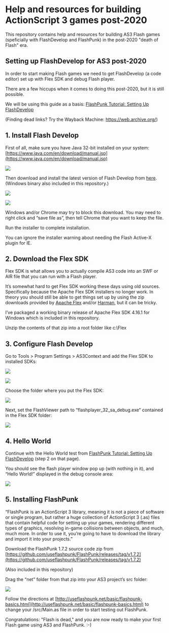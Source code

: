 # Help and resources for building ActionScript 3 games post-2020

This repository contains help and resources for building AS3 Flash games (speficially with FlashDevelop and FlashPunk) in the post-2020 "death of Flash" era.

## Setting up FlashDevelop for AS3 post-2020

In order to start making Flash games we need to get FlashDevelop (a code editor) set up with Flex SDK and debug Flash player. 

There are a few hiccups when it comes to doing this post-2020, but it is still possible.

We will be using this guide as a basis: [FlashPunk Tutorial: Setting Up FlashDevelop](http://useflashpunk.net/getting-started/setting-up-flashdevelop.html#hello-world)

(Finding dead links? Try the Wayback Machine: https://web.archive.org/)


## 1. Install Flash Develop

First of all, make sure you have Java 32-bit installed on your system: [https://www.java.com/en/download/manual.jsp](https://www.java.com/en/download/manual.jsp)

![](https://i.imgur.com/z1gbRx6.png)

Then download and install the latest version of Flash Develop from [here](https://www.flashdevelop.org/). (Windows binary also included in this repository.)

![](https://i.imgur.com/8giRPzW.png)

![](https://i.imgur.com/gCS2u3I.png)

Windows and/or Chrome may try to block this download. You may need to right click and “save file as”, then tell Chrome that you want to keep the file. 


Run the installer to complete installation.

You can ignore the installer warning about needing the Flash Active-X plugin for IE. 


## 2. Download the Flex SDK

Flex SDK is what allows you to actually compile AS3 code into an SWF or AIR file that you can run with a Flash player.

It’s somewhat hard to get Flex SDK working these days using old sources. Specifically because the Apache Flex SDK installers no longer work. In theory you should still be able to get things set up by using the zip downloads provided by [Apache Flex](http://flex.apache.org/download-binaries.html) and/or [Harman](https://airsdk.harman.com/download), but it can be tricky.

I’ve packaged a working binary release of Apache Flex SDK 4.16.1 for Windows which is included in this repository.

Unzip the contents of that zip into a root folder like c:\Flex


## 3. Configure Flash Develop

Go to Tools > Program Settings > AS3Context and add the Flex SDK to installed SDKs:

![](https://i.imgur.com/VJaBqUt.png)

![](https://i.imgur.com/em40xL5.png)

Choose the folder where you put the Flex SDK:

![](https://i.imgur.com/8ynwxts.png)

Next, set the FlashViewer path to “flashplayer_32_sa_debug.exe” contained in the Flex SDK folder:

![](https://i.imgur.com/3RfhvHB.png)


## 4. Hello World

Continue with the Hello World test from [FlashPunk Tutorial: Setting Up FlashDevelop](http://useflashpunk.net/getting-started/setting-up-flashdevelop.html#hello-world) (step 2 on that page).

You should see the flash player window pop up (with nothing in it), and “Hello World!” displayed in the debug console area:

![](https://i.imgur.com/IxGNN8U.png)

## 5. Installing FlashPunk

“FlashPunk is an ActionScript 3 library, meaning it is not a piece of software or single program, but rather a huge collection of ActionScript 3 (.as) files that contain helpful code for setting up your games, rendering different types of graphics, resolving in-game collisions between objects, and much, much more. In order to use it, you’re going to have to download the library and import it into your projects.”

Download the FlashPunk 1.7.2 source code zip from [https://github.com/useflashpunk/FlashPunk/releases/tag/v1.7.2](https://github.com/useflashpunk/FlashPunk/releases/tag/v1.7.2)

(Also included in this repository)

Drag the “net” folder from that zip into your AS3 project’s src folder:

![](https://i.imgur.com/PHjxslM.png)


Follow the directions at [http://useflashpunk.net/basic/flashpunk-basics.html](http://useflashpunk.net/basic/flashpunk-basics.html) to change your /src/Main.as file in order to start testing out FlashPunk.

Congratulations: "Flash is dead," and you are now ready to make your first Flash game using AS3 and FlashPunk. :-)
